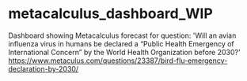 # metacalculus_dashboard_WIP
Dashboard showing Metacalculus forecast for question: 'Will an avian influenza virus in humans be declared a “Public Health Emergency of International Concern” by the World Health Organization before 2030?'
https://www.metaculus.com/questions/23387/bird-flu-emergency-declaration-by-2030/
